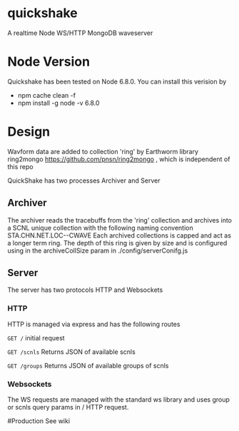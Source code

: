 # quickshake
A realtime Node WS/HTTP MongoDB waveserver

# Node Version
Quickshake has been tested on Node 6.8.0. You can install this verision by
* npm cache clean -f
* npm install -g node -v 6.8.0



# Design
Wavform data are added to collection 'ring' by Earthworm library ring2mongo https://github.com/pnsn/ring2mongo , which is independent of this repo

QuickShake has two processes Archiver and Server
## Archiver
The archiver reads the tracebuffs from the 'ring' collection and archives  into a SCNL unique collection with the following naming convention
 STA.CHN.NET.LOC--CWAVE
Each archived collections is capped and act as a longer term ring. The depth of this ring is given by size and is configured using in the archiveCollSize param in ./config/serverConifg.js 
## Server
The server has two protocols HTTP and Websockets 
### HTTP
HTTP is managed via express and has the following routes
 
`GET /` initial request

`GET /scnls` Returns JSON of available scnls 

`GET /groups` Returns JSON of available groups of scnls

### Websockets
 The WS requests are managed with the standard ws library and uses group or scnls query params in / HTTP request.

#Production
See wiki 